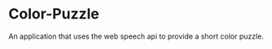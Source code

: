 Color-Puzzle
============

An application that uses the web speech api to provide a short color puzzle.

